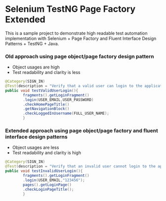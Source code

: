 # Selenium TestNG Page Factory Extended
This is a sample project to demonstrate high readable test automation implementation with Selenium + Page Factory and Fluent Interface Design Patterns + TestNG + Java.

### Old approach using page object/page factory design pattern
- Object usages are high
- Test readability and clarity is less

```java
@Category(SIGN_IN)
@Test(description = "Verify that a valid user can login to the application")
public void testValidUserLogin(){
        fragments().getLoginFragment()
        .login(USER_EMAIL,USER_PASSWORD)
        .checkHomePageTitle()
        .getNavigationBlock()
        .checkLoggedInUsername(FULL_USER_NAME);
        }
```

### Extended approach using page object/page factory and fluent interface design patterns
- Object usages are less
- Test readability and clarity is high

```java
@Category(SIGN_IN)
@Test(description = "Verify that an invalid user cannot login to the application")
public void testInvalidUserLogin(){
        fragments().getLoginFragment()
        .login(USER_EMAIL,"123456");
        pages().getLoginPage()
        .checkLoginPageTitle();
        }
```

